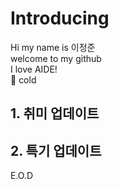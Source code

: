 # Introducing
Hi my name is 이정준  
welcome to my github  
I love AIDE!  
🤪 cold  
## 1. 취미 업데이트  
## 2. 특기 업데이트  
E.O.D  